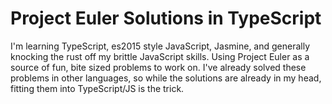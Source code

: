 # Project Euler Solutions in TypeScript

I'm learning TypeScript, es2015 style JavaScript, Jasmine, and generally knocking the rust off my brittle JavaScript skills. Using Project Euler as a source of fun, bite sized problems to work on. I've already solved these problems in other languages, so while the solutions are already in my head, fitting them into TypeScript/JS is the trick. 
